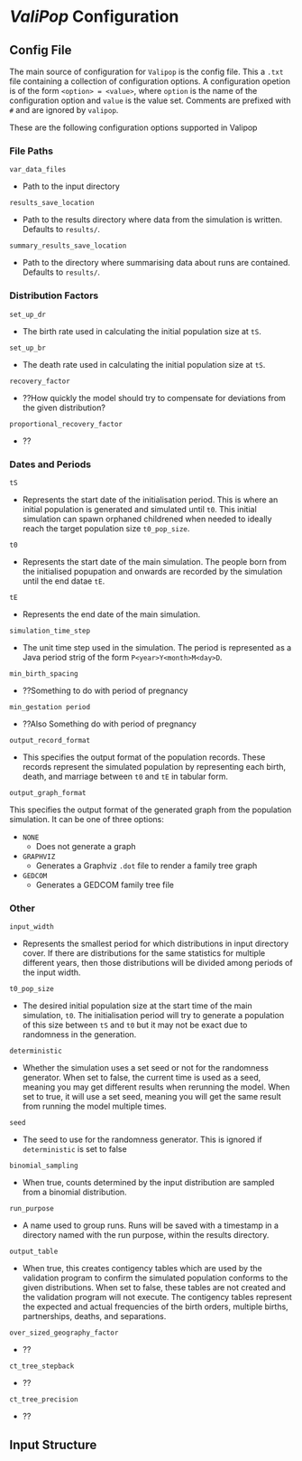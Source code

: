 # _ValiPop_ Configuration

## Config File

The main source of configuration for `Valipop` is the config file. This a `.txt` file containing a collection of configuration options. A configuration opetion is of the form `<option> = <value>`, where `option` is the name of the configuration option and `value` is the value set. Comments are prefixed with `#` and are ignored by `valipop`.

These are the following configuration options supported in Valipop

### File Paths

`var_data_files`

- Path to the input directory

`results_save_location`

- Path to the results directory where data from the simulation is written. Defaults to `results/`.

`summary_results_save_location`

- Path to the directory where summarising data about runs are contained. Defaults to `results/`.

### Distribution Factors

`set_up_dr`

- The birth rate used in calculating the initial population size at `tS`.

`set_up_br`

- The death rate used in calculating the initial population size at `tS`.

`recovery_factor`

- ??How quickly the model should try to compensate for deviations from the given distribution?

`proportional_recovery_factor`

- ??


### Dates and Periods

`tS`

- Represents the start date of the initialisation period. This is where an initial population is generated and simulated until `t0`. This initial simulation can spawn orphaned childrened when needed to ideally reach the target population size `t0_pop_size`.

`t0`

- Represents the start date of the main simulation. The people born from the initialised popupation and onwards are recorded by the simulation until the end datae `tE`.

`tE`

- Represents the end date of the main simulation. 

`simulation_time_step`

- The unit time step used in the simulation. The period is represented as a Java period strig of the form `P<year>Y<month>M<day>D`.

`min_birth_spacing`

- ??Something to do with period of pregnancy

`min_gestation period`

- ??Also Something do with period of pregnancy

`output_record_format`

- This specifies the output format of the population records. These records represent the simulated population by representing each birth, death, and marriage between `t0` and `tE` in tabular form. 

`output_graph_format`

This specifies the output format of the generated graph from the population simulation. It can be one of three options:

- `NONE`
    - Does not generate a graph
- `GRAPHVIZ`
    - Generates a Graphviz `.dot` file to render a family tree graph
- `GEDCOM`
    - Generates a GEDCOM family tree file

### Other

`input_width`

- Represents the smallest period for which distributions in input directory cover. If there are distributions for the same statistics for multiple different years, then those distributions will be divided among periods of the input width.

`t0_pop_size`

- The desired initial population size at the start time of the main simulation, `t0`. The initialisation period will try to generate a population of this size between `tS` and `t0` but it may not be exact due to randomness in the generation.

`deterministic`

- Whether the simulation uses a set seed or not for the randomness generator. When set to false, the current time is used as a seed, meaning you may get different results when rerunning the model. When set to true, it will use a set seed, meaning you will get the same result from running the model multiple times.

`seed`

- The seed to use for the randomness generator. This is ignored if `deterministic` is set to false

`binomial_sampling`

- When true, counts determined by the input distribution are sampled from a binomial distribution.

`run_purpose`

- A name used to group runs. Runs will be saved with a timestamp in a directory named with the run purpose, within the results directory.

`output_table`

- When true, this creates contigency tables which are used by the validation program to confirm the simulated population conforms to the given distributions. When set to false, these tables are not created and the validation program will not execute. The contigency tables represent the expected and actual frequencies of the birth orders, multiple births, partnerships, deaths, and separations.

`over_sized_geography_factor`

- ??

`ct_tree_stepback`

- ??

`ct_tree_precision`

- ??

## Input Structure
